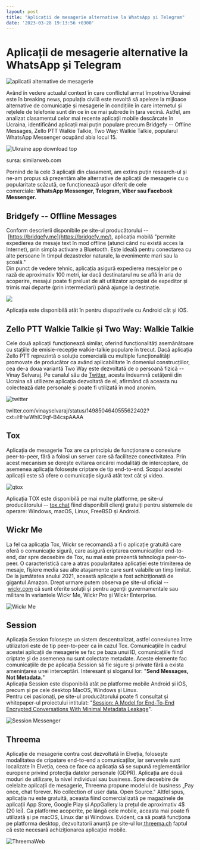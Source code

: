 ```yaml
---
layout: post
title: "Aplicații de mesagerie alternative la WhatsApp și Telegram"
date: '2023-03-28 19:13:56 +0300'
---
```


Aplicații de mesagerie alternative la WhatsApp și Telegram
==========================================================

![aplicatii alternative de mesagerie](https://securitypatch.ro/wp-content/uploads/2022/03/secure-message-apps-696x406.jpg "secure-message-apps")

Având în vedere actualul context în care conflictul armat împotriva Ucrainei este în breaking news, populația civilă este nevoită să apeleze la mijloace alternative de comunicație și mesagerie în condițiile în care internetul și rețelele de telefonie sunt din ce în ce mai șubrede în țara vecină. Astfel, am analizat clasamentul celor mai recente aplicații mobile descărcate în Ucraina, identificând aplicații mai puțin populare precum Bridgefy -- Offline Messages, Zello PTT Walkie Talkie, Two Way: Walkie Talkie, popularul WhatsApp Messenger ocupând abia locul 15.

![Ukraine app download top](https://securitypatch.ro/wp-content/uploads/2022/03/image-6.png)

sursa: similarweb.com

Pornind de la cele 3 aplicații din clasament, am extins puțin research-ul și ne-am propus să prezentăm alte alternative de aplicații de mesagerie cu o popularitate scăzută, ce funcționează ușor diferit de cele comerciale: **WhatsApp Messenger, Telegram, Viber sau Facebook Messenger.**

Bridgefy -- Offline Messages
---------------------------

Conform descrierii disponibile pe site-ul producătorului -- [https://bridgefy.me](https://bridgefy.me/), aplicația mobilă "permite expedierea de mesaje text în mod offline (atunci când nu există acces la Internet), prin simpla activare a Bluetooth. Este ideală pentru conectarea cu alte persoane în timpul dezastrelor naturale, la evenimente mari sau la școală."\
Din punct de vedere tehnic, aplicația asigură expedierea mesajelor pe o rază de aproximativ 100 metri, iar dacă destinatarul nu se află în aria de acoperire, mesajul poate fi preluat de alt utilizator apropiat de expeditor și trimis mai departe (prin intermediari) până ajunge la destinație.

![](https://securitypatch.ro/wp-content/uploads/2022/03/image.png)

Aplicația este disponibilă atât în pentru dispozitivele cu Android cât și iOS.

Zello PTT Walkie Talkie și Two Way: Walkie Talkie
-------------------------------------------------

Cele două aplicații funcționează similar, oferind funcționalități asemănătoare cu stațiile de emisie-recepție walkie-talkie populare în trecut. Dacă aplicația Zello PTT reprezintă o soluție comercială cu multiple funcționalități promovate de producător ca având aplicabilitate în domeniul construcțiilor, cea de-a doua variantă Two Way este dezvoltată de o persoană fizică -- Vinay Selvaraj. Pe canalul său de [Twitter](https://twitter.com/vinayselvaraj), acesta îndeamnă cetățenii din Ucraina să utilizeze aplicația dezvoltată de el, afirmând că aceasta nu colectează date personale și poate fi utilizată în mod anonim.

![twitter](https://securitypatch.ro/wp-content/uploads/2022/03/image-1.png)

twitter.com/vinayselvaraj/status/1498504640555622402?cxt=HHwWhIC9qf-B4cspAAAA

Tox
---

Aplicația de mesagerie Tox are ca principiu de funcționare o conexiune peer-to-peer, fără a folosi un server care să faciliteze conectivitatea. Prin acest mecanism se dorește evitarea oricărei modalități de interceptare, de asemenea aplicația folosește criptare de tip end-to-end. Scopul acestei aplicații este să ofere o comunicație sigură atât text cât și video.

![qtox](https://securitypatch.ro/wp-content/uploads/2022/03/image-2.png)

Aplicația TOX este disponibilă pe mai multe platforme, pe site-ul producătorului -- [tox.chat](https://tox.chat/) fiind disponibili clienți gratuiți pentru sistemele de operare: Windows, macOS, Linux, FreeBSD și Android.

Wickr Me
--------

La fel ca aplicația Tox, Wickr se recomandă a fi o aplicație gratuită care oferă o comunicație sigură, care asigură criptarea comunicaților end-to-end, dar spre deosebire de Tox, nu mai este prezentă tehnologia peer-to-peer. O caracteristică care a atras popularitatea aplicației este trimiterea de mesaje, fișiere media sau alte atașamente care sunt valabile un timp limitat. De la jumătatea anului 2021, această aplicație a fost achiziționată de gigantul Amazon. Drept urmare putem observa pe site-ul oficial -- [wickr.com](https://wickr.com/) că sunt oferite soluții și pentru agenții guvernamentale sau militare în variantele Wickr Me, Wickr Pro și Wickr Enterprise.

![Wickr Me](https://securitypatch.ro/wp-content/uploads/2022/03/image-3-1024x780.png)

Session
-------

Aplicația Session folosește un sistem descentralizat, astfel conexiunea între utilizatori este de tip peer-to-peer ca în cazul Tox. Comunicațiile în cadrul acestei aplicații de mesagerie se fac pe baza unui ID, comunicațiile fiind criptate și de asemenea nu sunt colectate metadate. Aceste elemente fac comunicațiile de pe aplicația Session să fie sigure și private fără a exista amenințarea unei interceptări. Interesant și sloganul lor: "**Send Messages, Not Metadata.**"\
Aplicația Session este disponibilă atât pe platforme mobile Android și iOS, precum și pe cele desktop MacOS, Windows și Linux.\
Pentru cei pasionați, pe site-ul producătorului poate fi consultat și whitepaper-ul proiectului intitulat: "[Session: A Model for End-To-End Encrypted Conversations With Minimal Metadata Leakage](https://securitypatch.ro/aplicatii-de-mesagerie-alternative-la-whatsapp-si-telegram/A%20Model%20for%20End-To-End%20Encrypted%20Conversations%20With%20Minimal%20Metadata%20Leakage)".

![Session Messenger](https://securitypatch.ro/wp-content/uploads/2022/03/image-4-1024x921.png)

Threema
-------

Aplicație de mesagerie contra cost dezvoltată în Elveția, folosește modalitatea de cripatare end-to-end a comunicaților, iar serverele sunt localizate în Elveția, ceea ce face ca aplicația să se supună reglementărilor europene privind protecția datelor personale (GDPR). Aplicația are două moduri de utilizare, la nivel individual sau business. Spre deosebire de celelalte aplicații de mesagerie, Threema propune modelul de business „Pay once, chat forever. No collection of user data. Open Source." Altfel spus, aplicația nu este gratuită, aceasta fiind comercializată pe magazinele de aplicații App Store, Google Play și AppGallery la prețul de aproximativ 4$ (20 lei). Ca platforme acoperite, pe lângă cele mobile, aceasta mai poate fi utilizată și pe macOS, Linux dar și Windows. Evident, ca să poată funcționa pe platforma desktop, dezvoltatorii anunță pe site-ul lor[ threema.ch](https://threema.ch/en) faptul că este necesară achiziționarea aplicației mobile.

![ThreemaWeb](https://securitypatch.ro/wp-content/uploads/2022/03/image-5.png)
